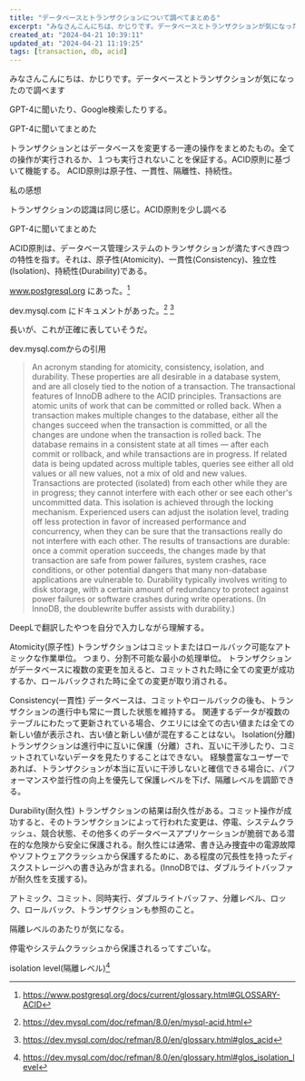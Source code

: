 ```yaml
---
title: "データベースとトランザクションについて調べてまとめる"
excerpt: "みなさんこんにちは、かじりです。データベースとトランザクションが気になったので調べます"
created_at: "2024-04-21 10:39:11"
updated_at: "2024-04-21 11:19:25"
tags: [transaction, db, acid]
---
```


みなさんこんにちは、かじりです。データベースとトランザクションが気になったので調べます

GPT-4に聞いたり、Google検索したりする。

GPT-4に聞いてまとめた

トランザクションとはデータベースを変更する一連の操作をまとめたもの。全ての操作が実行されるか、１つも実行されないことを保証する。ACID原則に基づいて機能する。
ACID原則は原子性、一貫性、隔離性、持続性。

私の感想

トランザクションの認識は同じ感じ。ACID原則を少し調べる

GPT-4に聞いてまとめた

ACID原則は、データベース管理システムのトランザクションが満たすべき四つの特性を指す。それは、原子性(Atomicity)、一貫性(Consistency)、独立性(Isolation)、持続性(Durability)である。

www.postgresql.org にあった。[^acid-postgresql]

[^acid-postgresql]: https://www.postgresql.org/docs/current/glossary.html#GLOSSARY-ACID

dev.mysql.com にドキュメントがあった。[^acid-mysql-1] [^acid-mysql-2]

[^acid-mysql-1]: https://dev.mysql.com/doc/refman/8.0/en/mysql-acid.html

[^acid-mysql-2]: https://dev.mysql.com/doc/refman/8.0/en/glossary.html#glos_acid

長いが、これが正確に表していそうだ。

dev.mysql.comからの引用

> An acronym standing for atomicity, consistency, isolation, and durability. These properties are all desirable in a database system, and are all closely tied to the notion of a transaction. The transactional features of InnoDB adhere to the ACID principles.
> Transactions are atomic units of work that can be committed or rolled back. When a transaction makes multiple changes to the database, either all the changes succeed when the transaction is committed, or all the changes are undone when the transaction is rolled back.
> The database remains in a consistent state at all times — after each commit or rollback, and while transactions are in progress. If related data is being updated across multiple tables, queries see either all old values or all new values, not a mix of old and new values.
> Transactions are protected (isolated) from each other while they are in progress; they cannot interfere with each other or see each other's uncommitted data. This isolation is achieved through the locking mechanism. Experienced users can adjust the isolation level, trading off less protection in favor of increased performance and concurrency, when they can be sure that the transactions really do not interfere with each other.
> The results of transactions are durable: once a commit operation succeeds, the changes made by that transaction are safe from power failures, system crashes, race conditions, or other potential dangers that many non-database applications are vulnerable to. Durability typically involves writing to disk storage, with a certain amount of redundancy to protect against power failures or software crashes during write operations. (In InnoDB, the doublewrite buffer assists with durability.)

DeepLで翻訳したやつを自分で入力しながら理解する。

Atomicity(原子性)
トランザクションはコミットまたはロールバック可能なアトミックな作業単位。
つまり、分割不可能な最小の処理単位。
トランザクションがデータベースに複数の変更を加えると、コミットされた時に全ての変更が成功するか、ロールバックされた時に全ての変更が取り消される。

Consistency(一貫性)
データベースは、コミットやロールバックの後も、トランザクションの進行中も常に一貫した状態を維持する。
関連するデータが複数のテーブルにわたって更新されている場合、クエリには全ての古い値または全ての新しい値が表示され、古い値と新しい値が混在することはない。
Isolation(分離)
トランザクションは進行中に互いに保護（分離）され、互いに干渉したり、コミットされていないデータを見たりすることはできない。
経験豊富なユーザーであれば、トランザクションが本当に互いに干渉しないと確信できる場合に、パフォーマンスや並行性の向上を優先して保護レベルを下げ、隔離レベルを調節できる。

Durability(耐久性)
トランザクションの結果は耐久性がある。コミット操作が成功すると、そのトランザクションによって行われた変更は、停電、システムクラッシュ、競合状態、その他多くのデータベースアプリケーションが脆弱である潜在的な危険から安全に保護される。耐久性には通常、書き込み捜査中の電源故障やソフトウェアクラッシュから保護するために、ある程度の冗長性を持ったディスクストレージへの書き込みが含まれる。(InnoDBでは、ダブルライトバッファが耐久性を支援する)。

アトミック、コミット、同時実行、ダブルライトバッファ、分離レベル、ロック、ロールバック、トランザクションも参照のこと。

隔離レベルのあたりが気になる。

停電やシステムクラッシュから保護されるってすごいな。


isolation level(隔離レベル)[^isolation-level]

[^isolation-level]: https://dev.mysql.com/doc/refman/8.0/en/glossary.html#glos_isolation_level


